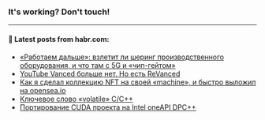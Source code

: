 ### It's working? Don't touch!

---
<!--
#### 🛠️ Technical stack:

![C++](https://img.shields.io/badge/C++-informational?logo=c%2B%2B&style=flat&logoColor=white&color=9C033A)
![Java](https://img.shields.io/badge/Java-informational?logo=java&style=flat&logoColor=white&color=007396)
![Kotlin](https://img.shields.io/badge/Kotlin-informational?logo=Kotlin&style=flat&logoColor=white&color=0095D5)
![JS](https://img.shields.io/badge/JS-informational?logo=javaScript&style=flat&logoColor=black&color=F7Df1E) <br>
![HTML5](https://img.shields.io/badge/HTML5-informational?logo=html5&style=flat&logoColor=white&color=E34F26)
![CSS3](https://img.shields.io/badge/CSS3-informational?logo=css3&style=flat&logoColor=white&color=157286)
![Sass](https://img.shields.io/badge/Saas-informational?logo=sass&style=flat&logoColor=white&color=hotpink)
![PHP](https://img.shields.io/badge/PHP-informational?logo=php&style=flat&logoColor=white&color=777BB4) <br>
![WebPAck](https://img.shields.io/badge/WebPack-informational?logo=webPack&style=flat&logoColor=white&color=FF6F00)
![Bootstrap](https://img.shields.io/badge/Bootstrap-informational?logo=Bootstrap&style=flat&logoColor=white&color=7952B3)
![MySQL](https://img.shields.io/badge/MySQL-informational?logo=MySQL&style=flat&logoColor=white&color=00f) <br>
![NodeJS](https://img.shields.io/badge/NodeJS-informational?logo=node.js&style=flat&logoColor=white&color=43853D)
![Spring](https://img.shields.io/badge/Spring-informational?logo=Spring&style=flat&logoColor=white&color=0A9EDC)
![Angular](https://img.shields.io/badge/Vue-informational?logo=vue.js&style=flat&logoColor=white&color=red)
![Git](https://img.shields.io/badge/Git-informational?logo=git&style=flat&logoColor=white&color=darkorange)

___
-->

#### 💬 Latest posts from habr.com:

<!-- BLOG-POST-LIST:START -->
- [«Работаем дальше»: взлетит ли шеринг производственного оборудования, и что там с 5G и «чип-гейтом»](https://habr.com/ru/post/673468/?utm_source=habrahabr&utm_medium=rss&utm_campaign=673468)
- [YouTube Vanced больше нет. Но есть ReVanced](https://habr.com/ru/post/673460/?utm_source=habrahabr&utm_medium=rss&utm_campaign=673460)
- [Как я сделал коллекцию NFT на своей «machine», и быстро выложил на opensea.io](https://habr.com/ru/post/673452/?utm_source=habrahabr&utm_medium=rss&utm_campaign=673452)
- [Ключевое слово «volatile» C/C++](https://habr.com/ru/post/673428/?utm_source=habrahabr&utm_medium=rss&utm_campaign=673428)
- [Портирование CUDA проекта на Intel oneAPI DPC++](https://habr.com/ru/post/673416/?utm_source=habrahabr&utm_medium=rss&utm_campaign=673416)
<!-- BLOG-POST-LIST:END -->
